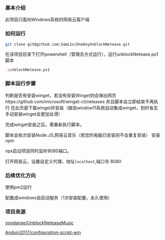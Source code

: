 ### 基本介绍

此项目只面向Windows系统的网易云客户端

### 如何运行

```bash
git clone git@github.com:SamL1n/OneKeyUnblockNetease.git
```

在该项目目录下打开powershell（管理员方式运行），运行unblockNetease.ps1脚本
```bash
.\unblockNetease.ps1
```

### 脚本运行步骤

判断是否有安装winget，若没有安装Winget则会弹出网页https://github.com/microsoft/winget-cli/releases 并且脚本会立即结束不再执行
在此页面下载winget并安装（据说window11系统自动集成winget，到时省去手动安装winget会更加丝滑）

完成winget安装之后，需重新执行脚本。

脚本会依次安装Node.JS,网易云音乐（若您的电脑已安装则不会重复安装）
安装npm

npx启动项目同时监听8080端口。

打开网易云，设置自定义代理，地址`localhost`,端口号 8080

### 后续优化方向
使用pm2运行

配置成windows自启动服务（1次安装配置，永久使用）

### 项目来源

[nondanee/UnblockNeteaseMusic](https://github.com/nondanee/UnblockNeteaseMusic)

[Anduin2017/configuration-script-win](https://github.com/Anduin2017/configuration-script-win)




